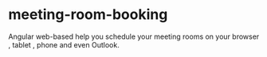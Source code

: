 # meeting-room-booking
Angular web-based help you schedule your meeting rooms on your browser , tablet , phone and even Outlook.
